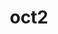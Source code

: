 ---
title: oct2
github_link: https://github.com/bijumon/oct2
demo_preview: http://bijumon.github.io/oct2/
demo_screenshot: 
description: ''
---